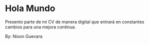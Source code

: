 <h1>Hola Mundo</h1>

<p>
Presento parte de mi CV de manera digital que entrará en constantes cambios para una mejora continua.
</p>

<body>

<footer>
By: Nixon Guevara
</footer>

</body>
